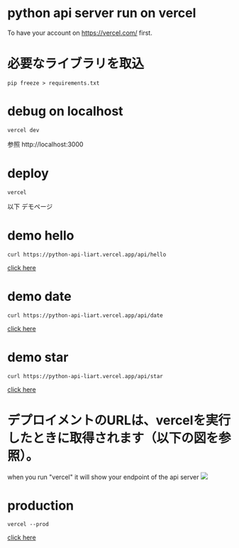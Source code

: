 # python api server run on vercel
To have your account on https://vercel.com/ first.

# 必要なライブラリを取込
```
pip freeze > requirements.txt
```

# debug on localhost
```
vercel dev
```
参照 http://localhost:3000
# deploy
```
vercel
```
以下 デモページ
# demo hello
```
curl https://python-api-liart.vercel.app/api/hello
```
[click here](https://python-api-liart.vercel.app/api/hello)
# demo date
```
curl https://python-api-liart.vercel.app/api/date
```
[click here](https://python-api-liart.vercel.app/api/date)
# demo star
```
curl https://python-api-liart.vercel.app/api/star
```
[click here](https://python-api.ming-taiwan.vercel.app/api/star)
# デプロイメントのURLは、vercelを実行したときに取得されます（以下の図を参照）。
when you run "vercel" it will show your endpoint of the api server
![](https://paper-attachments.dropbox.com/s_ABC4EF72CAE6330A7110BF5598F7628D572897B760F2581D1EDFC941719A6DF4_1602345294957_Screen+Shot+2020-10-10+at+11.54.31+PM.png)

# production
```
vercel --prod
```
[click here](https://python-api-liart.vercel.app/api/star)
